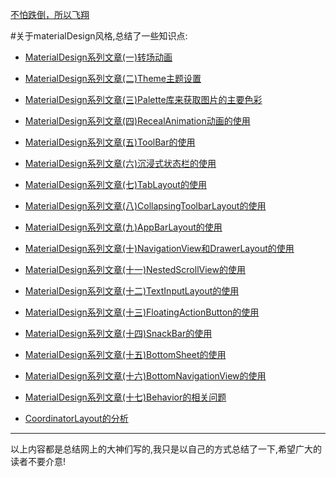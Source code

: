 [不怕跌倒，所以飞翔](http://www.jianshu.com/u/4a99c9554afc)

#关于materialDesign风格,总结了一些知识点:

- [MaterialDesign系列文章(一)转场动画](http://www.jianshu.com/p/26d6250b63d2)

- [MaterialDesign系列文章(二)Theme主题设置](http://www.jianshu.com/p/445c2f4f67b7)

- [MaterialDesign系列文章(三)Palette库来获取图片的主要色彩](http://www.jianshu.com/p/e8b8ac1ae465)

- [MaterialDesign系列文章(四)RecealAnimation动画的使用](http://www.jianshu.com/p/6ed55f9d021b)

- [MaterialDesign系列文章(五)ToolBar的使用](http://www.jianshu.com/p/9880aed8e94e)

- [MaterialDesign系列文章(六)沉浸式状态栏的使用](http://www.jianshu.com/p/202b6fdf9fdf)

- [MaterialDesign系列文章(七)TabLayout的使用](http://www.jianshu.com/p/2eb812e340ab)

- [MaterialDesign系列文章(八)CollapsingToolbarLayout的使用](http://www.jianshu.com/p/63880275e8a3)

- [MaterialDesign系列文章(九)AppBarLayout的使用](http://www.jianshu.com/p/c2029432c54e)

- [MaterialDesign系列文章(十)NavigationView和DrawerLayout的使用](http://www.jianshu.com/p/eeb9ee236a25)

- [MaterialDesign系列文章(十一)NestedScrollView的使用](http://www.jianshu.com/p/8cb139a10368)

- [MaterialDesign系列文章(十二)TextInputLayout的使用](http://www.jianshu.com/p/1d75142011fb)

- [MaterialDesign系列文章(十三)FloatingActionButton的使用](http://www.jianshu.com/p/a2759dc61adb)

- [MaterialDesign系列文章(十四)SnackBar的使用](http://www.jianshu.com/p/f1749c69c98c)

- [MaterialDesign系列文章(十五)BottomSheet的使用](http://www.jianshu.com/p/5fffddc1e97a)

- [MaterialDesign系列文章(十六)BottomNavigationView的使用](http://www.jianshu.com/p/7caeedc176ac)

- [MaterialDesign系列文章(十七)Behavior的相关问题](http://www.jianshu.com/p/a67c05867f2a)

- [CoordinatorLayout的分析](http://www.jianshu.com/p/97206f5973c5---这里看这片文章)

***
以上内容都是总结网上的大神们写的,我只是以自己的方式总结了一下,希望广大的读者不要介意!
